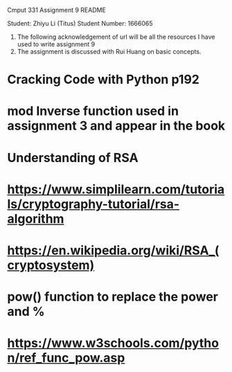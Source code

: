 Cmput 331 Assignment 9 README

Student: Zhiyu Li (Titus)
Student Number: 1666065

1. The following acknowledgement of url will be all the resources I have used to write assignment 9
2. The assignment is discussed with Rui Huang on basic concepts.

# Cracking Code with Python p192

# mod Inverse function used in assignment 3 and appear in the book

# Understanding of RSA

# https://www.simplilearn.com/tutorials/cryptography-tutorial/rsa-algorithm

# https://en.wikipedia.org/wiki/RSA_(cryptosystem)

# pow() function to replace the power and %

# https://www.w3schools.com/python/ref_func_pow.asp
